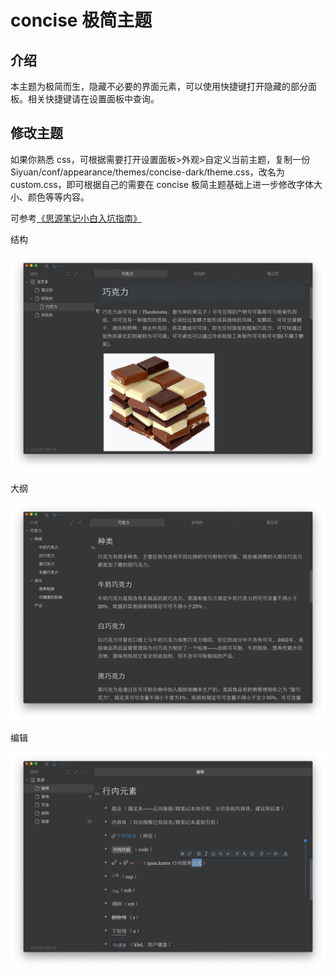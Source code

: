 # concise 极简主题

## 介绍

本主题为极简而生，隐藏不必要的界面元素，可以使用快捷键打开隐藏的部分面板。相关快捷键请在设置面板中查询。

## 修改主题

如果你熟悉 css，可根据需要打开设置面板>外观>自定义当前主题，复制一份 Siyuan/conf/appearance/themes/concise-dark/theme.css，改名为 custom.css，即可根据自己的需要在 concise 极简主题基础上进一步修改字体大小、颜色等等内容。



可参考[《思源笔记小白入坑指南》](https://github.com/mindstudy/siyuan-intro)



结构

![dark](dark.png)

大纲

![outline](outline.png)

编辑

![inline](inline.png)







